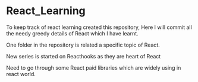 # React_Learning
To keep track of react learning created this repository, Here I will commit all the needy greedy details of React which I have learnt.

One folder in the repository is related a specific topic of React.

New series is started on Reacthooks as they are heart of React

Need to go through some React paid libraries which are widely using in react world. 
